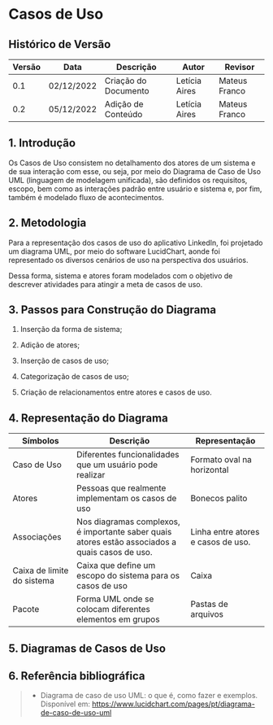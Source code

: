 # Casos de Uso

## Histórico de Versão

| Versão | Data | Descrição | Autor | Revisor |
|--------|------|-------|-----------| ------- |
| 0.1 | 02/12/2022 | Criação do Documento | Letícia Aires | Mateus Franco |
| 0.2 | 05/12/2022 | Adição de Conteúdo | Letícia Aires | Mateus Franco |

## 1. Introdução

Os Casos de Uso consistem no detalhamento dos atores de um sistema e de sua interação com esse, ou seja, por meio do Diagrama de Caso de Uso UML (linguagem de modelagem unificada), são definidos os requisitos, escopo, bem como as interações padrão entre usuário e sistema e, por fim, também é modelado fluxo de acontecimentos.

## 2. Metodologia

Para a representação dos casos de uso do aplicativo LinkedIn, foi projetado um diagrama UML, por meio do software LucidChart, aonde foi representado os diversos cenários de uso na perspectiva dos usuários. 

Dessa forma, sistema e atores foram modelados com o objetivo de descrever atividades para atingir a meta de casos de uso.

## 3. Passos para Construção do Diagrama 

1. Inserção da forma de sistema;

2.  Adição de atores;

3.  Inserção de casos de uso;

4. Categorização de casos de uso;

5. Criação de relacionamentos entre atores e casos de uso.

## 4. Representação do Diagrama

| Símbolos | Descrição | Representação | 
| ------- | ----------- | -----------  |
| Caso de Uso | Diferentes funcionalidades que um usuário pode realizar | Formato oval na horizontal |
| Atores |  Pessoas que realmente implementam os casos de uso |  Bonecos palito |
| Associações | Nos diagramas complexos, é importante saber quais atores estão associados a quais casos de uso. | Linha entre atores e casos de uso. |
| Caixa de limite do sistema | Caixa que define um escopo do sistema para os casos de uso | Caixa |
| Pacote | Forma UML onde se colocam diferentes elementos em grupos | Pastas de arquivos |

## 5. Diagramas de Casos de Uso

## 6. Referência bibliográfica
> * Diagrama de caso de uso UML: o que é, como fazer e exemplos. Disponível em: https://www.lucidchart.com/pages/pt/diagrama-de-caso-de-uso-uml
